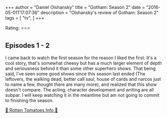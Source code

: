 +++
author = "Daniel Olshansky"
title = "Gotham: Season 2"
date = "2016-05-01T17:07:36"
description = "Olshansky's review of Gotham: Season 2"
tags = [
    "tv",
]
+++

Rating: ⭐⭐⭐

Episodes 1 - 2
---------------------

I came back to watch the first season for the reason I liked the first: It's a cool story, that's somewhat cheesy but has a much larger element of depth and seriousness behind it than some other superhero shows. That being said, I've seen some good shows since this season last ended (The leftovers, the walking dead, better call saul, house of cards and narcos just to name a few, thought there are many more), and realized that this show doesn't compare. The acting, character development and writing are all subpar. I will keep watching it in the meantime but am not going to commit to finishing the season.

[🍅 Rotten Tomatoes Info 🍅](https://www.rottentomatoes.com//tv/gotham/s02)